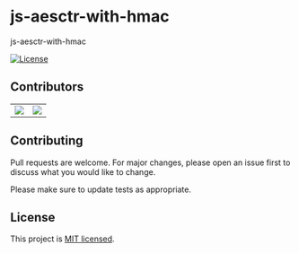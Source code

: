 # js-aesctr-with-hmac
js-aesctr-with-hmac

[![License](https://img.shields.io/github/license/thenewboston-developers/website)](http://opensource.org/licenses/MIT)

## Contributors

<table>
  <tr>
    <td align="center">
      <a href="https://github.com/mrcn04">
        <img src="https://avatars.githubusercontent.com/u/37182227?s=48&v=4">
      </a>
    </td>
    <td align="center">
      <a href="https://github.com/akdilsiz">
        <img src="https://avatars.githubusercontent.com/u/15758169?s=48&v=4">
      </a>
    </td>
  </tr>
  <table>

## Contributing
Pull requests are welcome. For major changes, please open an issue first to discuss what you would like to change.

Please make sure to update tests as appropriate.

## License

This project is [MIT licensed](http://opensource.org/licenses/MIT).
